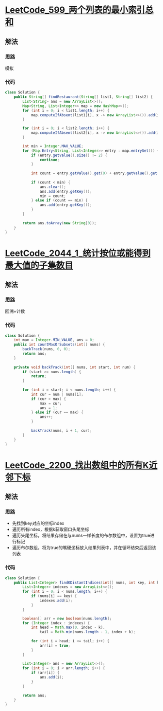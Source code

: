 # [LeetCode_599_两个列表的最小索引总和](https://leetcode-cn.com/problems/minimum-index-sum-of-two-lists/)
## 解法
### 思路
模拟
### 代码
```java
class Solution {
    public String[] findRestaurant(String[] list1, String[] list2) {
        List<String> ans = new ArrayList<>();
        Map<String, List<Integer>> map = new HashMap<>();
        for (int i = 0; i < list1.length; i++) {
            map.computeIfAbsent(list1[i], x -> new ArrayList<>()).add(i);
        }

        for (int i = 0; i < list2.length; i++) {
            map.computeIfAbsent(list2[i], x -> new ArrayList<>()).add(i);
        }

        int min = Integer.MAX_VALUE;
        for (Map.Entry<String, List<Integer>> entry : map.entrySet()) {
            if (entry.getValue().size() != 2) {
                continue;
            }
            
            int count = entry.getValue().get(0) + entry.getValue().get(1);
            
            if (count < min) {
                ans.clear();
                ans.add(entry.getKey());
                min = count;
            } else if (count == min) {
                ans.add(entry.getKey());
            }
        }
        
        return ans.toArray(new String[0]);
    }
}
```
# [LeetCode_2044_1_统计按位或能得到最大值的子集数目](https://leetcode-cn.com/problems/count-number-of-maximum-bitwise-or-subsets/)
## 解法
### 思路
回溯+计数
### 代码
```java
class Solution {
    int max = Integer.MIN_VALUE, ans = 0;
    public int countMaxOrSubsets(int[] nums) {
        backTrack(nums, 0, 0);
        return ans;
    }
    
    private void backTrack(int[] nums, int start, int num) {
        if (start >= nums.length) {
            return;
        }
        
        for (int i = start; i < nums.length; i++) {
            int cur = num | nums[i];
            if (cur > max) {
                max = cur;
                ans = 1;
            } else if (cur == max) {
                ans++;
            }
            
            backTrack(nums, i + 1, cur);
        }
    }
}
```
# [LeetCode_2200_找出数组中的所有K近邻下标](https://leetcode-cn.com/problems/find-all-k-distant-indices-in-an-array/)
## 解法
### 思路
- 先找到key对应的坐标index
- 遍历所有index，根据k获取窗口头尾坐标
- 遍历头尾坐标，将结果存储在与nums一样长度的布尔数组中，设置为true进行标记
- 遍历布尔数组，将为true的嘴硬坐标放入结果列表中，并在循环结束后返回该列表
### 代码
```java
class Solution {
    public List<Integer> findKDistantIndices(int[] nums, int key, int k) {
        List<Integer> indexes = new ArrayList<>();
        for (int i = 0; i < nums.length; i++) {
            if (nums[i] == key) {
                indexes.add(i);
            }
        }

        boolean[] arr = new boolean[nums.length];
        for (Integer index : indexes) {
            int head = Math.max(0, index - k),
                tail = Math.min(nums.length - 1, index + k);
            
            for (int i = head; i <= tail; i++) {
                arr[i] = true;
            }
        }
        
        List<Integer> ans = new ArrayList<>();
        for (int i = 0; i < arr.length; i++) {
            if (arr[i]) {
                ans.add(i);
            }
        }
        
        return ans;
    }
}
```